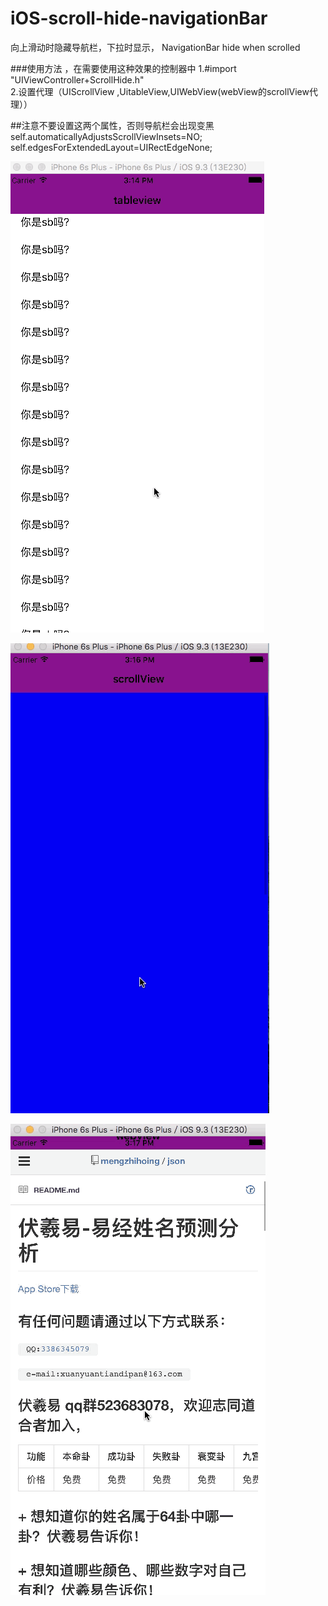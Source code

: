 # iOS-scroll-hide-navigationBar
 向上滑动时隐藏导航栏，下拉时显示， NavigationBar hide when scrolled



###使用方法 ，在需要使用这种效果的控制器中
1.#import "UIViewController+ScrollHide.h"  
2.设置代理（UIScrollView ,UitableView,UIWebView(webView的scrollView代理））


##注意不要设置这两个属性，否则导航栏会出现变黑  
self.automaticallyAdjustsScrollViewInsets=NO;  
self.edgesForExtendedLayout=UIRectEdgeNone;











![image](https://raw.githubusercontent.com/mengzhihoing/iOS-scroll-hide-navigationBar/master/1.gif)   





![image](https://raw.githubusercontent.com/mengzhihoing/iOS-scroll-hide-navigationBar/master/2.gif)    




![image](https://raw.githubusercontent.com/mengzhihoing/iOS-scroll-hide-navigationBar/master/3.gif)

